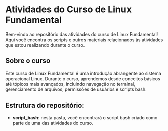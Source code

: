 # Atividades do Curso de Linux Fundamental 

Bem-vindo ao repositório das atividades do curso de Linux Fundamental! Aqui você encontra os scripts e outros materiais relacionados às atividades que estou realizando durante o curso.

## Sobre o curso
Este curso de Linux Fundamental é uma introdução abrangente ao sistema operacional Linux. Durante o curso, aprendemos desde conceitos básicos até tópicos mais avançados, incluindo navegação no terminal, gerenciamento de arquivos, permissões de usuários e scripts bash.

## Estrutura do repositório:
- **script_bash**: nesta pasta, você encontrará o script bash criado como parte de uma das atividades do curso.
